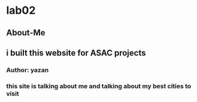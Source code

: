 # lab02


## About-Me

## i built this website for ASAC projects

### Author: yazan


### this site is talking about me and talking about my best cities to visit
